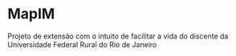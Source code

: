 # MapIM
Projeto de extensão com o intuito de facilitar a vida do discente da Universidade Federal Rural do Rio de Janeiro
